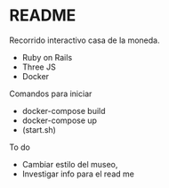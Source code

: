 # README

Recorrido interactivo casa de la moneda.

* Ruby on Rails
* Three JS
* Docker

Comandos para iniciar

* docker-compose build 
* docker-compose up
* (start.sh)


To do 
 
* Cambiar estilo del museo,
* Investigar info para el read me